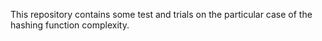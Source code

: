 This repository contains some test and trials on the particular case of the hashing function complexity.
